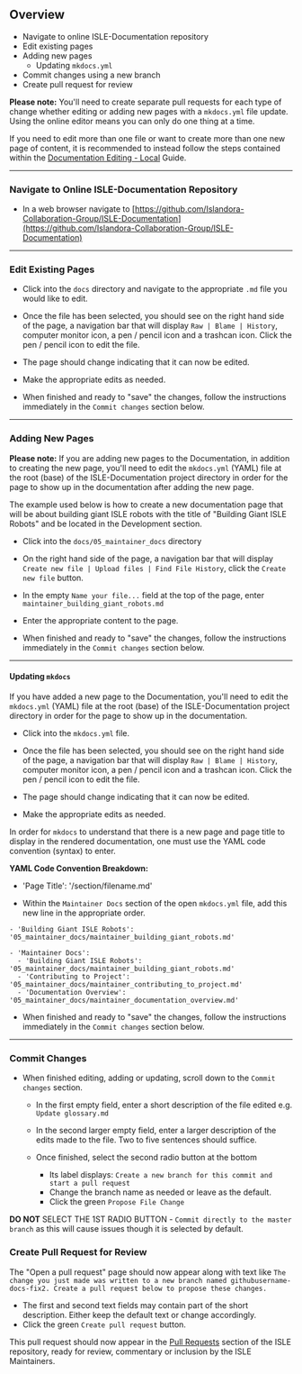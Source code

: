 <!--- PAGE_TITLE --->

## Overview
* Navigate to online ISLE-Documentation repository
* Edit existing pages
* Adding new pages
    * Updating `mkdocs.yml`
* Commit changes using a new branch
* Create pull request for review

**Please note:** You'll need to create separate pull requests for each type of change whether editing or adding new pages with a `mkdocs.yml` file update. Using the online editor means you can only do one thing at a time.

If you need to edit more than one file or want to create more than one new page of content, it is recommended to instead follow the steps contained within the [Documentation Editing - Local](maintainer_documentation_editing_local.md) Guide.

---

### Navigate to Online ISLE-Documentation Repository
* In a web browser navigate to [https://github.com/Islandora-Collaboration-Group/ISLE-Documentation](https://github.com/Islandora-Collaboration-Group/ISLE-Documentation)

---

### Edit Existing Pages

* Click into the `docs` directory and navigate to the appropriate `.md` file you would like to edit.

* Once the file has been selected, you should see on the right hand side of the page, a navigation bar that will display `Raw | Blame | History`, computer monitor icon, a pen / pencil icon and a trashcan icon. Click the pen / pencil icon to edit the file.

* The page should change indicating that it can now be edited.

* Make the appropriate edits as needed.

* When finished and ready to "save" the changes, follow the instructions immediately in the `Commit changes` section below.

---

### Adding New Pages
**Please note:** If you are adding new pages to the Documentation, in addition to creating the new page, you'll need to edit the `mkdocs.yml` (YAML) file at the root (base) of the ISLE-Documentation project directory in order for the page to show up in the documentation after adding the new page.

The example used below is how to create a new documentation page that will be about building giant ISLE robots with the title of "Building Giant ISLE Robots" and be located in the Development section.

* Click into the `docs/05_maintainer_docs` directory

* On the right hand side of the page, a navigation bar that will display `Create new file | Upload files | Find File History`, click the `Create new file` button.

* In the empty `Name your file...` field at the top of the page, enter `maintainer_building_giant_robots.md`

* Enter the appropriate content to the page.

* When finished and ready to "save" the changes, follow the instructions immediately in the `Commit changes` section below.

---

#### Updating `mkdocs`

If you have added a new page to the Documentation, you'll need to edit the `mkdocs.yml` (YAML) file at the root (base) of the ISLE-Documentation project directory in order for the page to show up in the documentation.

* Click into the `mkdocs.yml` file.

* Once the file has been selected, you should see on the right hand side of the page, a navigation bar that will display `Raw | Blame | History`, computer monitor icon, a pen / pencil icon and a trashcan icon. Click the pen / pencil icon to edit the file.

* The page should change indicating that it can now be edited.

* Make the appropriate edits as needed.

In order for `mkdocs` to understand that there is a new page and page title to display in the rendered documentation, one must use the YAML code convention (syntax) to enter.

**YAML Code Convention Breakdown:**

- 'Page Title': '/section/filename.md'

* Within the `Maintainer Docs` section of the open `mkdocs.yml` file, add this new line in the appropriate order.

`- 'Building Giant ISLE Robots': '05_maintainer_docs/maintainer_building_giant_robots.md'`

```
- 'Maintainer Docs':
  - 'Building Giant ISLE Robots': '05_maintainer_docs/maintainer_building_giant_robots.md'
  - 'Contributing to Project': '05_maintainer_docs/maintainer_contributing_to_project.md'
  - 'Documentation Overview': '05_maintainer_docs/maintainer_documentation_overview.md'
```

* When finished and ready to "save" the changes, follow the instructions immediately in the `Commit changes` section below.

---

### Commit Changes

* When finished editing, adding or updating, scroll down to the `Commit changes` section.
  * In the first empty field, enter a short description of the file edited e.g. `Update glossary.md`

  * In the second larger empty field, enter a larger description of the edits
  made to the file. Two to five sentences should suffice.

  * Once finished, select the second radio button at the bottom
     * Its label displays: `Create a new branch for this commit and start a pull request`
     * Change the branch name as needed or leave as the default.
     * Click the green `Propose File Change`

**DO NOT** SELECT THE 1ST RADIO BUTTON - `Commit directly to the master branch` as this will cause issues though it is selected by default.

### Create Pull Request for Review

The "Open a pull request" page should now appear along with text like `The change you just made was written to a new branch named githubusername-docs-fix2. Create a pull request below to propose these changes.`

* The first and second text fields may contain part of the short description. Either keep the default text or change accordingly.
* Click the green `Create pull request` button.

This pull request should now appear in the [Pull Requests](https://github.com/Islandora-Collaboration-Group/ISLE-Documentation/pulls) section of the ISLE repository, ready for review, commentary or inclusion by the ISLE Maintainers.
